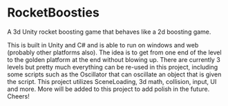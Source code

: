 # RocketBoosties
A 3d Unity rocket boosting game that behaves like a 2d boosting game.

This is built in Unity and C# and is able to run on windows and web (probably other platforms also). The idea is to get from one end of the level to the golden platform at the end without blowing up. There are currently 3 levels but pretty much everything can be re-used in this project, including some scripts such as the Oscillator that can oscillate an object that is given the script.
This project utilizes SceneLoading, 3d math, collision, input, UI and more. More will be added to this project to add polish in the future. Cheers!
